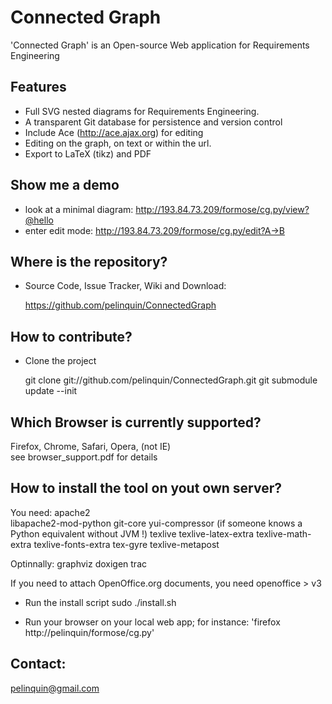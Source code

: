 Connected Graph
===============

'Connected Graph' is an Open-source Web application for Requirements Engineering

Features
--------

* Full SVG nested diagrams for Requirements Engineering.
* A transparent Git database for persistence and version control
* Include Ace (http://ace.ajax.org) for editing
* Editing on the graph, on text or within the url.
* Export to LaTeX (tikz) and PDF

Show me a demo
--------------

* look at a minimal diagram:
  http://193.84.73.209/formose/cg.py/view?@hello
* enter edit mode:
  http://193.84.73.209/formose/cg.py/edit?A->B

Where is the repository?
------------------------

* Source Code, Issue Tracker, Wiki and Download:

    https://github.com/pelinquin/ConnectedGraph

How to contribute?
------------------

* Clone the project

    git clone git://github.com/pelinquin/ConnectedGraph.git
    git submodule update --init

Which Browser is currently supported?
-------------------------------------
Firefox, Chrome, Safari, Opera, (not IE)  
see browser_support.pdf for details

How to install the tool on yout own server?
-------------------------------------------

You need:
    apache2  
    libapache2-mod-python
    git-core
    yui-compressor (if someone knows a Python equivalent without JVM !)
    texlive 
    texlive-latex-extra 
    texlive-math-extra 
    texlive-fonts-extra 
    tex-gyre texlive-metapost

Optinnally:
    graphviz 
    doxigen
    trac

If you need to attach OpenOffice.org documents, you need
   openoffice > v3

* Run the install script
sudo ./install.sh

* Run your browser on your local web app; for instance: 
'firefox http://pelinquin/formose/cg.py'

Contact: 
--------

pelinquin@gmail.com